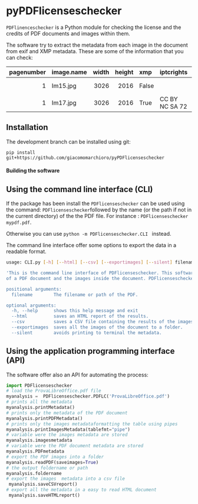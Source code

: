 # pyPDFlicenseschecker
`PDFlinenceschecker` is a Python module for checking the license and the credits of PDF documents and images within them.

The software try to extract the metadata from each image in the document from exif and XMP metadata. These are some of the information that you can check: 

|   pagenumber | image.name   |   width |   height | xmp   | iptcrights     | creatorstxt   | exif   | exifrights     | exifartist      |
|-------------:|:-------------|--------:|---------:|:------|:---------------|:--------------|:-------|:---------------|:----------------|
|            1 | Im15.jpg     |    3026 |     2016 | False |                |               | True   | CC BY NC SA    | Andrea Brugnoli |
|            1 | Im17.jpg     |    3026 |     2016 | True  | CC BY NC SA 72 |               | True   | CC BY NC SA 72 |                 |


## Installation 

The development branch can be installed using git: 

```
pip install git+https://github.com/giacomomarchioro/pyPDFlicenseschecker
```

#### Building the software

## Using the command line interface (CLI)

If the package has been install the `PDFlicenseschecker` can be used using the command: `PDFlicenseschecker`followed by the name (or the path if not in the current directory) of the the PDF file.  For instance : `PDFlicenseschecker mypdf.pdf`.

Otherwise you can use `python -m PDFlicenseschecker.CLI ` instead. 

The command line interface offer some options to export the data in a readable format.

```bash
usage: CLI.py [-h] [--html] [--csv] [--exportimages] [--silent] filename

'This is the command line interface of PDFlicenseschecker. This software helps you to identify the licenses and the creators
of a PDF document and the images inside the document. PDFlicenseschecker mypdf.pdf

positional arguments:
  filename        The filename or path of the PDF.

optional arguments:
  -h, --help      shows this help message and exit
  --html          saves an HTML report of the results.
  --csv           saves a CSV file containing the results of the images analysis.
  --exportimages  saves all the images of the document to a folder.
  --silent        avoids printing to terminal the metadata.
```

## Using the application programming interface (API)

The software offer also an API for automating the process: 
 
```python
import PDFlicenseschecker
# load the ProvaLibreOffice.pdf file
myanalysis =  PDFlicenseschecker.PDFLC('ProvaLibreOffice.pdf') 
# prints all the metadata
myanalysis.printMetadata()
# prints only the metadata of the PDF document 
myanalysis.printPDFMetadata()
# prints only the images metadataformatting the table using pipes
myanalysis.printImagesMetadata(tablefmt="pipe")
# variable were the images metadata are stored
myanalysis.imagesmetadata
# variable were the PDF document metadata are stored
myanalysis.PDFmetadata
# export the PDF images into a folder
myanalysis.readPDF(saveimages=True)
# the output foldername or path
myanalysis.foldername
# export the images  metadata into a csv file
 myanalysis.saveCSVreport()
# export all the metadata in a easy to read HTML document
 myanalysis.saveHTMLreport()

```


